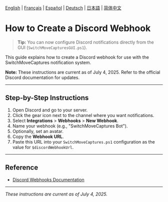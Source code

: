 [English](../en/DiscordWebhook.md) | [Français](../fr/DiscordWebhook.md) | [Español](../es/DiscordWebhook.md) | [Deutsch](../de/DiscordWebhook.md) | [日本語](../ja/DiscordWebhook.md) | [简体中文](../zh/DiscordWebhook.md)

# How to Create a Discord Webhook

> **Tip:** You can now configure Discord notifications directly from the GUI (`SwitchMoveCapturesGUI.ps1`).

This guide explains how to create a Discord webhook for use with the SwitchMoveCaptures notification system.

**Note:** These instructions are current as of July 4, 2025. Refer to the official Discord documentation for updates.

---

## Step-by-Step Instructions

1. Open Discord and go to your server.
2. Click the gear icon next to the channel where you want notifications.
3. Select **Integrations** > **Webhooks** > **New Webhook**.
4. Name your webhook (e.g., "SwitchMoveCaptures Bot").
5. Optionally, set an avatar.
6. Copy the **Webhook URL**.
7. Paste this URL into your `SwitchMoveCaptures.ps1` configuration as the value for `$discordWebhookUrl`.

---

## Reference
- [Discord Webhooks Documentation](https://support.discord.com/hc/en-us/articles/228383668-Intro-to-Webhooks)

---

*These instructions are current as of July 4, 2025.*
